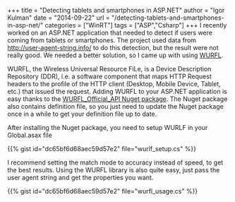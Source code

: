 +++
title = "Detecting tablets and smartphones in ASP.NET"
author = "Igor Kulman"
date = "2014-09-22"
url = "/detecting-tablets-and-smartphones-in-asp-net/"
categories = ["WinRT"]
tags = ["ASP","Csharp"]
+++
I recently worked on an ASP.NET application that needed to detect if users were coming from tablets or smartphones. The project used data from <http://user-agent-string.info/> to do this detection, but the result were not really good. We needed a better solution, so I came up with using [WURFL][1].

WURFL, the Wireless Universal Resource FiLe, is a Device Description Repository (DDR), i.e. a software component that maps HTTP Request headers to the profile of the HTTP client (Desktop, Mobile Device, Tablet, etc.) that issued the request. Adding WURFL to your ASP.NET application is easy thanks to the [WURFL\_Official\_API Nuget package][2]. The Nuget package also contains definition file, so you just need to update the Nuget package once in a while to get your definition file up to date.

<!--more-->

After installing the Nuget package, you need to setup WURLF in your Global.asax file

{{% gist id="dc65bf6d68aec59d57e2" file="wurlf_setup.cs" %}}

I recommend setting the match mode to accuracy instead of speed, to get the best results. Using the WURFL library is also quite easy, just pass the user agent string and get the properties you want.

{{% gist id="dc65bf6d68aec59d57e2" file="wurfl_usage.cs" %}}

 [1]: http://wurfl.sourceforge.net/
 [2]: https://www.nuget.org/packages/WURFL_Official_API/
